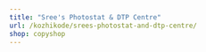 ```yaml
---
title: "Sree's Photostat & DTP Centre"
url: /kozhikode/srees-photostat-and-dtp-centre/
shop: copyshop
---
```


